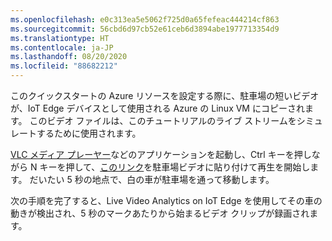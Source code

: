 ```yaml
---
ms.openlocfilehash: e0c313ea5e5062f725d0a65fefeac444214cf863
ms.sourcegitcommit: 56cbd6d97cb52e61ceb6d3894abe1977713354d9
ms.translationtype: HT
ms.contentlocale: ja-JP
ms.lasthandoff: 08/20/2020
ms.locfileid: "88682212"
---
```

このクイックスタートの Azure リソースを設定する際に、駐車場の短いビデオが、IoT Edge デバイスとして使用される Azure の Linux VM にコピーされます。 このビデオ ファイルは、このチュートリアルのライブ ストリームをシミュレートするために使用されます。

[VLC メディア プレーヤー](https://www.videolan.org/vlc/)などのアプリケーションを起動し、Ctrl キーを押しながら N キーを押して、[このリンク](https://lvamedia.blob.core.windows.net/public/lots_015.mkv)を駐車場ビデオに貼り付けて再生を開始します。 だいたい 5 秒の地点で、白の車が駐車場を通って移動します。

次の手順を完了すると、Live Video Analytics on IoT Edge を使用してその車の動きが検出され、5 秒のマークあたりから始まるビデオ クリップが録画されます。
